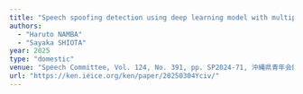 ```yaml
---
title: "Speech spoofing detection using deep learning model with multiple acoustic features"
authors:
  - "Haruto NAMBA"
  - "Sayaka SHIOTA"
year: 2025
type: "domestic"
venue: "Speech Committee, Vol. 124, No. 391, pp. SP2024-71, 沖縄県青年会館, 2025-03-04."
url: "https://ken.ieice.org/ken/paper/20250304Yciv/"
---
```

